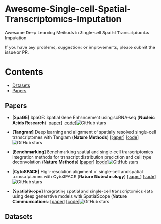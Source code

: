 # Awesome-Single-cell-Spatial-Transcriptomics-Imputation
Awesome Deep Learning Methods in Single-cell Spatial Transcriptomics Imputation

If you have any problems, suggestions or improvements, please submit the issue or PR.

# Contents
* [Datasets](##datasets)
* [Papers](##papers)


## Papers

- <a name="SpaGE"></a>**[SpaGE]** SpaGE: Spatial Gene Enhancement using scRNA-seq (**Nucleic Acids Research**) [[paper](https://academic.oup.com/nar/article/48/18/e107/5909530?login=false)] [[code](https://github.com/tabdelaal/SpaGE)]![GitHub stars](https://img.shields.io/github/stars/tabdelaal/SpaGE.svg?logo=github&label=Stars)

- <a name="Tangram"></a>**[Tangram]** Deep learning and alignment of spatially resolved single-cell transcriptomes with Tangram (**Nature Methods**) [[paper](https://www.nature.com/articles/s41592-021-01264-7)] [[code](https://github.com/broadinstitute/Tangram)]![GitHub stars](https://img.shields.io/github/stars/broadinstitute/Tangram.svg?logo=github&label=Stars)

- <a name="Benchmarking"></a>**[Benchmarking]** Benchmarking spatial and single-cell transcriptomics integration methods for transcript distribution prediction and cell type deconvolution (**Nature Methods**) [[paper](https://www.nature.com/articles/s41592-022-01480-9)] [[code](https://github.com/QuKunLab/SpatialBenchmarking)]![GitHub stars](https://img.shields.io/github/stars/QuKunLab/SpatialBenchmarking.svg?logo=github&label=Stars)

- <a name="CytoSPACE"></a>**[CytoSPACE]** High-resolution alignment of single-cell and spatial transcriptomes with CytoSPACE (**Nature Biotechnology**) [[paper](https://www.nature.com/articles/s41587-023-01697-9)] [[code](https://github.com/digitalcytometry/cytospace)]![GitHub stars](https://img.shields.io/github/stars/digitalcytometry/cytospace.svg?logo=github&label=Stars)

- <a name="SpatialScope"></a>**[SpatialScope]** Integrating spatial and single-cell transcriptomics data using deep generative models with SpatialScope (**Nature Communications**) [[paper](https://www.nature.com/articles/s41467-023-43629-w)] [[code](https://github.com/YangLabHKUST/SpatialScope)]![GitHub stars](https://img.shields.io/github/stars/YangLabHKUST/SpatialScope.svg?logo=github&label=Stars)


## Datasets




